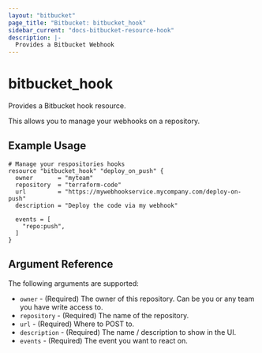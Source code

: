 ```yaml
---
layout: "bitbucket"
page_title: "Bitbucket: bitbucket_hook"
sidebar_current: "docs-bitbucket-resource-hook"
description: |-
  Provides a Bitbucket Webhook
---
```


# bitbucket\_hook

Provides a Bitbucket hook resource.

This allows you to manage your webhooks on a repository.

## Example Usage

```
# Manage your respositories hooks
resource "bitbucket_hook" "deploy_on_push" {
  owner       = "myteam"
  repository  = "terraform-code"
  url         = "https://mywebhookservice.mycompany.com/deploy-on-push"
  description = "Deploy the code via my webhook"

  events = [
    "repo:push",
  ]
}
```

## Argument Reference

The following arguments are supported:

* `owner` - (Required) The owner of this repository. Can be you or any team you
  have write access to.
* `repository` - (Required) The name of the repository.
* `url` - (Required) Where to POST to.
* `description` - (Required) The name / description to show in the UI.
* `events` - (Required) The event you want to react on.
